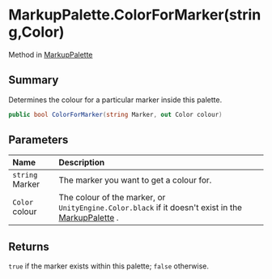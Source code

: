 # MarkupPalette.ColorForMarker(string,Color)

Method in [MarkupPalette](/docs/api/csharp/yarn.unity.markuppalette.md)

## Summary


Determines the colour for a particular marker inside this palette.


```csharp
public bool ColorForMarker(string Marker, out Color colour)
```

## Parameters

|Name|Description|
|:---|:---|
|`string` Marker|The marker you want to get a colour for.|
|`Color` colour|The colour of the marker, or  `UnityEngine.Color.black`  if it doesn't exist in the  [MarkupPalette](yarn.unity.markuppalette.md) .|

## Returns

`true`  if the marker exists within this
palette;  `false`  otherwise.


